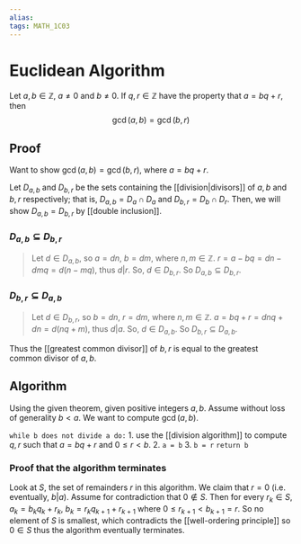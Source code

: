 ```yaml
---
alias:
tags: MATH_1C03
---
```

# Euclidean Algorithm
Let $a,b\in\mathbb{Z}$, $a\neq 0$ and $b\neq 0$. If $q,r\in\mathbb{Z}$ have the property that $a=bq+r$, then 
$$\operatorname{gcd}(a,b)=\operatorname{gcd}(b,r)$$
## Proof
Want to show $\operatorname{gcd}(a,b)=\operatorname{gcd}(b,r)$, where $a=bq+r$. 

Let $D_{a,b}$ and $D_{b,r}$ be the sets containing the [[division|divisors]] of $a,b$ and $b,r$ respectively; that is, $D_{a,b}=D_a\cap D_a$ and $D_{b,r}=D_b \cap D_r$. Then, we will show $D_{a,b}=D_{b,r}$ by [[double inclusion]]. 

### $D_{a,b}\subseteq D_{b,r}$
> Let $d\in D_{a,b}$, so $a=dn$, $b=dm$, where $n,m\in\mathbb{Z}$. $r=a-bq=dn-dmq=d(n-mq)$, thus $d|r$. So, $d\in D_{b,r}$.  So $D_{a,b}\subseteq D_{b,r}$.

### $D_{b,r} \subseteq D_{a,b}$
> Let $d\in D_{b,r}$, so $b=dn$, $r=dm$, where $n,m\in\mathbb{Z}$. $a=bq+r=dnq+dn=d(nq+m)$, thus $d|a$. So, $d\in D_{a,b}$.  So $D_{b,r}\subseteq D_{a,b}$.

Thus the [[greatest common divisor]] of $b,r$ is equal to the greatest common divisor of $a,b$. 

## Algorithm
Using the given theorem, given positive integers $a,b$. Assume without loss of generality $b<a$. We want to compute $\operatorname{gcd}(a,b)$. 

`while b does not divide a do:`
		1. use the [[division algorithm]] to compute $q,r$ such that $a=bq+r$ and $0\leq r < b$. 
		2. `a = b`
		3. `b = r`
`return b`

### Proof that the algorithm terminates
Look at $S$, the set of remainders $r$ in this algorithm. We claim that $r=0$ (i.e. eventually, $b|a$). Assume for contradiction that $0\notin S$. Then for every $r_k\in S$, $a_k=b_kq_k+r_k$, $b_k=r_kq_{k+1}+r_{k+1}$ where $0\leq r_{k+1}<b_{k+1}=r$. So no element of $S$ is smallest, which contradicts the [[well-ordering principle]] so $0\in S$ thus the algorithm eventually terminates. 